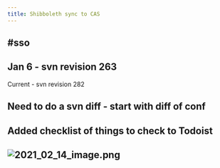 ```yaml
---
title: Shibboleth sync to CAS
---
```


## #sso

## Jan 6 - svn revision 263
Current - svn revision 282
## Need to do a svn diff - start with diff of conf
## Added checklist of things to check to Todoist
## ![2021_02_14_image.png](https://cdn.logseq.com/%2F2ced21d5-4613-4500-9c50-ea987679aac57ae3662d-20ea-4419-bfd8-43dc9d0718042021_02_14_image.png?Expires=4766941550&Signature=PkX8y8PMZjxtAjgKjDgZouCV4v4znz09Sf9kAmldsasx9LABjko6hPMVb-fOwIWdDzHdUX9utqlnE-ovuevag2I48lQWOBsYNPdq1iXEKV9-f~amwheoNN-MngrVQ6EqYq0ZS1Q9fztJYYVKhuEwQY0JNpOEqiMpomhCebvD85OOA6x4ZjiueG02BFekPtRNuCaqvGgb9Lf~NDE6ASzw8wTAf7me72t2uuVq3Tolzz0qF4XyiJRdtvUx4xClSH9CQSHNUjXpblOzFV1FVQ~Hg9XhCEOaYmm8XvAD0enQYLeSAcOzJ8pZZHVgepZuZm~p4Vyag7Md0OzXHg6FB71xvA__&Key-Pair-Id=APKAJE5CCD6X7MP6PTEA)
